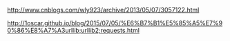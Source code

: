 http://www.cnblogs.com/wly923/archive/2013/05/07/3057122.html


http://1oscar.github.io/blog/2015/07/05/%E6%B7%B1%E5%85%A5%E7%90%86%E8%A7%A3urllib;urllib2;requests.html

